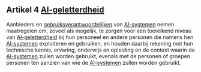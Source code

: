 ## Artikel 4 [AI-geletterdheid](a3.md#^aigell)

Aanbieders en [gebruiksverantwoordelijken](a3.md#^gebruiksverantwoordelijke) van [AI-systemen](a3.md#^ai-systeem) nemen maatregelen om, zoveel als mogelijk, te zorgen voor een toereikend niveau van [AI-geletterdheid](a3.md#^aigell) bij hun personeel en andere personen die namens hen [AI-systemen](a3.md#^ai-systeem) exploiteren en gebruiken, en houden daarbij rekening met hun technische kennis, ervaring, onderwijs en opleiding en de context waarin de [AI-systemen](a3.md#^ai-systeem) zullen worden gebruikt, evenals met de personen of groepen personen ten aanzien van wie de [AI-systemen](a3.md#^ai-systeem) zullen worden gebruikt.
